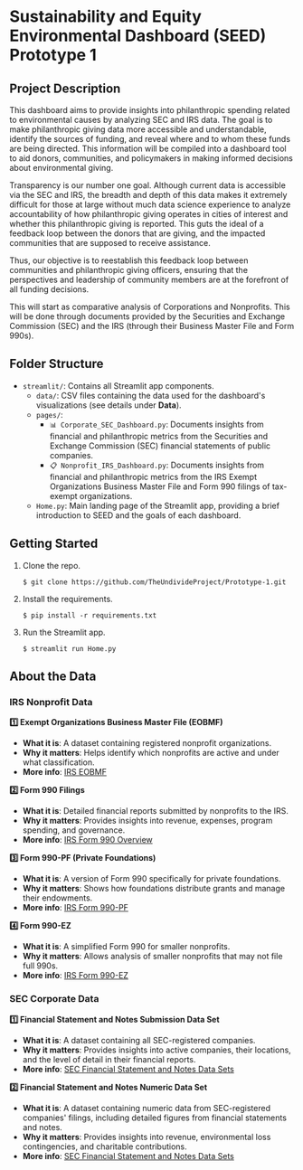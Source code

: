 # Sustainability and Equity Environmental Dashboard (SEED) Prototype 1

## Project Description
This dashboard aims to provide insights into philanthropic spending related to environmental causes by analyzing SEC and IRS data. The goal is to make philanthropic giving data more accessible and understandable, identify the sources of funding, and reveal where and to whom these funds are being directed. This information will be compiled into a dashboard tool to aid donors, communities, and policymakers in making informed decisions about environmental giving.

Transparency is our number one goal. Although current data is accessible via the SEC and IRS, the breadth and depth of this data makes it extremely difficult for those at large without much data science experience to analyze accountability of how philanthropic giving operates in cities of interest and whether this philanthropic giving is reported. This guts the ideal of a feedback loop between the donors that are giving, and the impacted communities that are supposed to receive assistance.

Thus, our objective is to reestablish this feedback loop between communities and philanthropic giving officers, ensuring that the perspectives and leadership of community members are at the forefront of all funding decisions.

This will start as comparative analysis of Corporations and Nonprofits. This will be done through documents provided by the Securities and Exchange Commission (SEC) and the IRS (through their Business Master File and Form 990s).

## Folder Structure
- `streamlit/`: Contains all Streamlit app components.
  - `data/`: CSV files containing the data used for the dashboard's visualizations (see details under **Data**).
  - `pages/`:  
    - `📊 Corporate_SEC_Dashboard.py`: Documents insights from financial and philanthropic metrics from the Securities and Exchange Commission (SEC) financial statements of public companies.  
    - `📋 Nonprofit_IRS_Dashboard.py`: Documents insights from financial and philanthropic metrics from the IRS Exempt Organizations Business Master File and Form 990 filings of tax-exempt organizations.  
  - `Home.py`: Main landing page of the Streamlit app, providing a brief introduction to SEED and the goals of each dashboard.  

 
## Getting Started
1. Clone the repo.

   ```
   $ git clone https://github.com/TheUndivideProject/Prototype-1.git
   ```

2. Install the requirements.

   ```
   $ pip install -r requirements.txt
   ```
3. Run the Streamlit app.
    ```
   $ streamlit run Home.py
   ```
## About the Data  

### IRS Nonprofit Data  

**1️⃣ Exempt Organizations Business Master File (EOBMF)**  
- **What it is**: A dataset containing registered nonprofit organizations.  
- **Why it matters**: Helps identify which nonprofits are active and under what classification.  
- **More info**: [IRS EOBMF](https://www.irs.gov/charities-non-profits/exempt-organizations-business-master-file-extract-eo-bmf)

**2️⃣ Form 990 Filings**  
- **What it is**: Detailed financial reports submitted by nonprofits to the IRS.  
- **Why it matters**: Provides insights into revenue, expenses, program spending, and governance.  
- **More info**: [IRS Form 990 Overview](https://www.irs.gov/forms-pubs/about-form-990)

**3️⃣ Form 990-PF (Private Foundations)**  
- **What it is**: A version of Form 990 specifically for private foundations.  
- **Why it matters**: Shows how foundations distribute grants and manage their endowments.  
- **More info**: [IRS Form 990-PF](https://www.irs.gov/forms-pubs/about-form-990-pf)

**4️⃣ Form 990-EZ**  
- **What it is**: A simplified Form 990 for smaller nonprofits.  
- **Why it matters**: Allows analysis of smaller nonprofits that may not file full 990s.  
- **More info**: [IRS Form 990-EZ](https://www.irs.gov/forms-pubs/about-form-990-ez)

### SEC Corporate Data  

**1️⃣ Financial Statement and Notes Submission Data Set**  
- **What it is**: A dataset containing all SEC-registered companies.  
- **Why it matters**: Provides insights into active companies, their locations, and the level of detail in their financial reports.  
- **More info**: [SEC Financial Statement and Notes Data Sets](https://www.sec.gov/data-research/sec-markets-data/financial-statement-notes-data-sets)

**2️⃣ Financial Statement and Notes Numeric Data Set**  
- **What it is**: A dataset containing numeric data from SEC-registered companies' filings, including detailed figures from financial statements and notes.  
- **Why it matters**: Provides insights into revenue, environmental loss contingencies, and charitable contributions.  
- **More info**: [SEC Financial Statement and Notes Data Sets](https://www.sec.gov/data-research/sec-markets-data/financial-statement-notes-data-sets)

